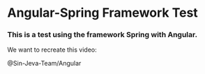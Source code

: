 # Angular-Spring Framework Test

### **This is a test using the framework Spring with Angular.**

We want to recreate this video:  


@Sin-Jeva-Team/Angular